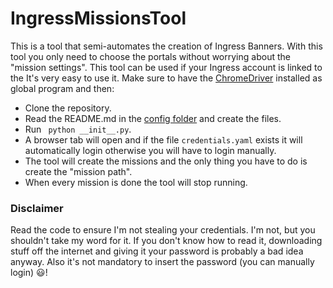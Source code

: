 # IngressMissionsTool
This is a tool that semi-automates the creation of Ingress Banners.
With this tool you only need to choose the portals without worrying about the "mission settings".
This tool can be used if your Ingress account is linked to the 
It's very easy to use it. Make sure to have the [ChromeDriver](https://chromedriver.chromium.org/downloads) installed as global program and then:
* Clone the repository.
* Read the README.md in the [config folder](https://github.com/Anatras02/IngressMissionsTool/tree/master/config) and create the files.
* Run ` python __init__.py`.
* A browser tab will open and if the file `credentials.yaml` exists it will automatically login otherwise you will have to login manually.
* The tool will create the missions and the only thing you have to do is create the "mission path".
* When every mission is done the tool will stop running.

### Disclaimer
Read the code to ensure I'm not stealing your credentials. I'm not, but you shouldn't take my word for it. If you don't know how to read it, downloading stuff off the internet and giving it your password is probably a bad idea anyway.
Also it's not mandatory to insert the password (you can manually login) 😃!
